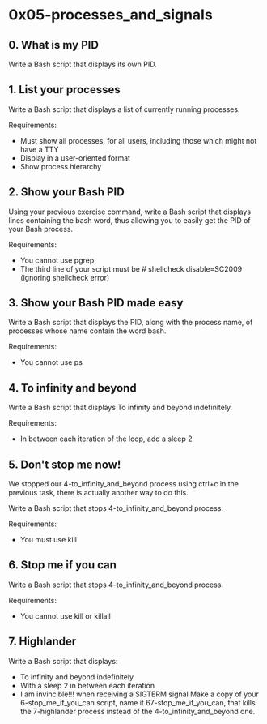 # 0x05-processes_and_signals

## 0. What is my PID
Write a Bash script that displays its own PID.

## 1. List your processes
Write a Bash script that displays a list of currently running processes.

Requirements:

* Must show all processes, for all users, including those which might not have a TTY
* Display in a user-oriented format
* Show process hierarchy

## 2. Show your Bash PID
Using your previous exercise command, write a Bash script that displays lines containing the bash word, thus allowing you to easily get the PID of your Bash process.

Requirements:

* You cannot use pgrep
* The third line of your script must be # shellcheck disable=SC2009 (ignoring shellcheck error)

## 3. Show your Bash PID made easy
Write a Bash script that displays the PID, along with the process name, of processes whose name contain the word bash.

Requirements:

* You cannot use ps

## 4. To infinity and beyond
Write a Bash script that displays To infinity and beyond indefinitely.

Requirements:

* In between each iteration of the loop, add a sleep 2

## 5. Don't stop me now!
We stopped our 4-to_infinity_and_beyond process using ctrl+c in the previous task, there is actually another way to do this.

Write a Bash script that stops 4-to_infinity_and_beyond process.

Requirements:

* You must use kill

## 6. Stop me if you can
Write a Bash script that stops 4-to_infinity_and_beyond process.

Requirements:

* You cannot use kill or killall

## 7. Highlander
Write a Bash script that displays:

* To infinity and beyond indefinitely
* With a sleep 2 in between each iteration
* I am invincible!!! when receiving a SIGTERM signal
Make a copy of your 6-stop_me_if_you_can script, name it 67-stop_me_if_you_can, that kills the 7-highlander process instead of the 4-to_infinity_and_beyond one.